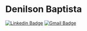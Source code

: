 # Denilson Baptista

[![Linkedin Badge](https://img.shields.io/badge/Denilson%20Baptista-20B2AA?style=flat-square&logo=Linkedin&logoColor=white&link=https://www.linkedin.com/in/denilsonbaptista/)](https://www.linkedin.com/in/denilsonbaptista) 
[![Gmail Badge](https://img.shields.io/badge/baptistadenilsonbp@gmail.com-20B2AA?style=flat-square&logo=Gmail&logoColor=white&link=mailto:baptistadenilsonbp@gmail.com)](mailto:baptistadenilsonbp@gmail.com)
